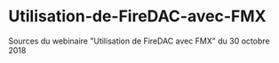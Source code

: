 # Utilisation-de-FireDAC-avec-FMX
Sources du webinaire "Utilisation de FireDAC avec FMX" du 30 octobre 2018

